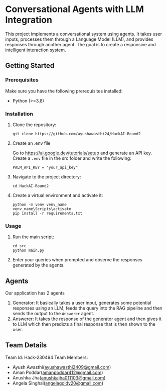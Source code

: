 # Conversational Agents with LLM Integration

This project implements a conversational system using agents. It takes user inputs, processes them through a Language Model (LLM), and provides responses through another agent. The goal is to create a responsive and intelligent interaction system.

## Getting Started

### Prerequisites

Make sure you have the following prerequisites installed:

- Python (>=3.8)

### Installation

1. Clone the repository:

    ```
    git clone https://github.com/ayushawasthi24/HackAI-Round2
    ```

2. Create an .env file

    Go to https://ai.google.dev/tutorials/setup and generate an API key.
    Create a ```.env``` file in the src folder and write the following:
    ```
    PALM_API_KEY = "your_api_key"
    ```

3. Navigate to the project directory:

    ```
    cd HackAI-Round2
    ```
    
    

4. Create a virtual environment and activate it:

    ```
    python -m venv venv_name
    venv_name\Scripts\activate
    pip install -r requirements.txt
    ```
    
    

### Usage

1. Run the main script:

    ```
    cd src
    python main.py
    ```
    

2. Enter your queries when prompted and observe the responses generated by the agents.


## Agents

Our application has 2 agents
1. Generator: It basically takes a user input, generates some potential responses using an LLM, feeds the query into the RAG pipeline and then sends the output to the ```Answerer``` agent.
2. Answerer: It takes the response of the generator agent and then gives it to LLM which then predicts a final response that is then shown to the user.


## Team Details

Team Id: Hack-230494
Team Members:
- Ayush Awasthi(ayushawasthi2409@gmail.com)
- Aman Poddar(amanpoddar412@gmail.com)
- Anushka Jha(anushkajha011103@gmail.com)
- Angela Singhal(angelagoldy20@gmail.com)